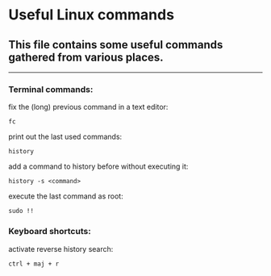 # Useful Linux commands

## This file contains some useful commands gathered from various places.
_____________________________________________

### Terminal commands:

fix the (long) previous command in a text editor:
```
fc
```

print out the last used commands:
```
history
```

add a command to history before without executing it:
```
history -s <command>
```


execute the last command as root:
```
sudo !!
```


### Keyboard shortcuts:

activate reverse history search:
```
ctrl + maj + r
```
